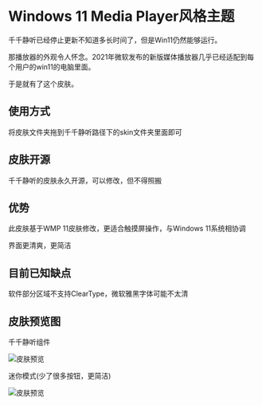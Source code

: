 # Windows 11 Media Player风格主题

千千静听已经停止更新不知道多长时间了，但是Win11仍然能够运行。

那播放器的外观令人怀念。2021年微软发布的新版媒体播放器几乎已经适配到每个用户的win11的电脑里面。

于是就有了这个皮肤。

## 使用方式

将皮肤文件夹拖到千千静听路径下的skin文件夹里面即可

## 皮肤开源

千千静听的皮肤永久开源，可以修改，但不得照搬

## 优势

此皮肤基于WMP 11皮肤修改，更适合触摸屏操作，与Windows 11系统相协调

界面更清爽，更简洁

## 目前已知缺点

软件部分区域不支持ClearType，微软雅黑字体可能不太清

## 皮肤预览图

千千静听组件

![皮肤预览](https://pic.imgdb.cn/item/64211772a682492fcc1ca94b.jpg) 

迷你模式(少了很多按钮，更简洁)

![皮肤预览](https://pic.imgdb.cn/item/64211776a682492fcc1cb18c.jpg)
